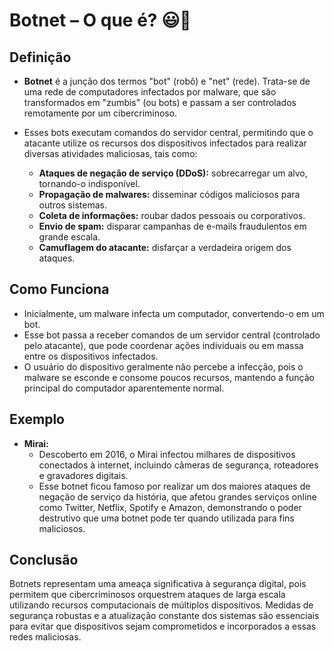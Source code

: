 # Botnet – O que é? 😃🤖

## Definição
- **Botnet** é a junção dos termos "bot" (robô) e "net" (rede). Trata-se de uma rede de computadores infectados por malware, que são transformados em "zumbis" (ou bots) e passam a ser controlados remotamente por um cibercriminoso.
  
- Esses bots executam comandos do servidor central, permitindo que o atacante utilize os recursos dos dispositivos infectados para realizar diversas atividades maliciosas, tais como:
  - **Ataques de negação de serviço (DDoS):** sobrecarregar um alvo, tornando-o indisponível.
  - **Propagação de malwares:** disseminar códigos maliciosos para outros sistemas.
  - **Coleta de informações:** roubar dados pessoais ou corporativos.
  - **Envio de spam:** disparar campanhas de e-mails fraudulentos em grande escala.
  - **Camuflagem do atacante:** disfarçar a verdadeira origem dos ataques.

## Como Funciona
- Inicialmente, um malware infecta um computador, convertendo-o em um bot.
- Esse bot passa a receber comandos de um servidor central (controlado pelo atacante), que pode coordenar ações individuais ou em massa entre os dispositivos infectados.
- O usuário do dispositivo geralmente não percebe a infecção, pois o malware se esconde e consome poucos recursos, mantendo a função principal do computador aparentemente normal.

## Exemplo
- **Mirai:**  
  - Descoberto em 2016, o Mirai infectou milhares de dispositivos conectados à internet, incluindo câmeras de segurança, roteadores e gravadores digitais.
  - Esse botnet ficou famoso por realizar um dos maiores ataques de negação de serviço da história, que afetou grandes serviços online como Twitter, Netflix, Spotify e Amazon, demonstrando o poder destrutivo que uma botnet pode ter quando utilizada para fins maliciosos.

## Conclusão
Botnets representam uma ameaça significativa à segurança digital, pois permitem que cibercriminosos orquestrem ataques de larga escala utilizando recursos computacionais de múltiplos dispositivos. Medidas de segurança robustas e a atualização constante dos sistemas são essenciais para evitar que dispositivos sejam comprometidos e incorporados a essas redes maliciosas.
